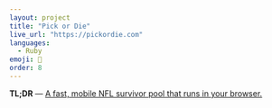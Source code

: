 ```yaml
---
layout: project
title: "Pick or Die"
live_url: "https://pickordie.com"
languages:
  - Ruby
emoji: 🏈
order: 8
---
```


**TL;DR** &mdash; [A fast, mobile NFL survivor pool that runs in your browser.](https://pickordie.com)
